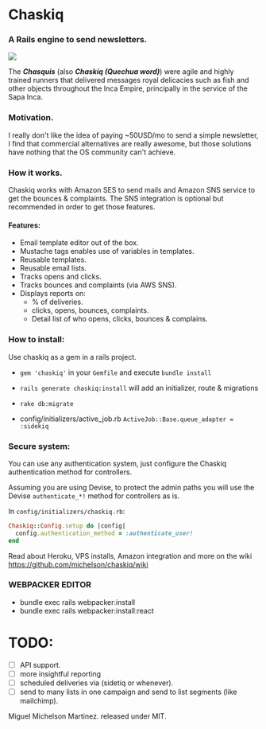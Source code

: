 # Chaskiq

### A Rails engine to send newsletters.

![](./chaskiq-admin.png)


<p>The <i><b>Chasquis</b></i> (also <i><b>Chaskiq (Quechua word)</b></i>) were agile and highly trained runners that delivered messages royal delicacies such as fish and other objects throughout the Inca Empire, principally in the service of the Sapa Inca.</p>

### Motivation.

I really don't like the idea of paying ~50USD/mo to send a simple newsletter, I find that commercial alternatives are really awesome, but those solutions have nothing that the OS community can't achieve.

### How it works.

Chaskiq works with Amazon SES to send mails and Amazon SNS service to get the bounces & complaints. The SNS integration is optional but recommended in order to get those features.

#### Features:

+ Email template editor out of the box.
+ Mustache tags enables use of variables in templates.
+ Reusable templates.
+ Reusable email lists.
+ Tracks opens and clicks.
+ Tracks bounces and complaints (via AWS SNS).
+ Displays reports on:
  + % of deliveries.
  + clicks, opens, bounces, complaints.
  + Detail list of who opens, clicks, bounces & complains.

### How to install:

Use chaskiq as a gem in a rails project.

+ `gem 'chaskiq'` in your `Gemfile` and execute `bundle install`
+ `rails generate chaskiq:install` will add an initializer, route & migrations
+ `rake db:migrate`

+ config/initializers/active_job.rb
  ```ActiveJob::Base.queue_adapter = :sidekiq```

### Secure system:

You can use any authentication system, just configure the Chaskiq authentication method for controllers.

Assuming you are using Devise, to protect the admin paths you will use the Devise `authenticate_*!` method for controllers as is.

In `config/initializers/chaskiq.rb`:

```ruby
Chaskiq::Config.setup do |config|
  config.authentication_method = :authenticate_user!
end
```

Read about Heroku, VPS installs, Amazon integration and more on the wiki https://github.com/michelson/chaskiq/wiki


### WEBPACKER EDITOR

+ bundle exec rails webpacker:install
+ bundle exec rails webpacker:install:react

# TODO:
- [ ] API support.
- [ ] more insightful reporting
- [ ] scheduled deliveries via (sidetiq or whenever).
- [ ] send to many lists in one campaign and send to list segments (like mailchimp).

Miguel Michelson Martinez. released under MIT.

